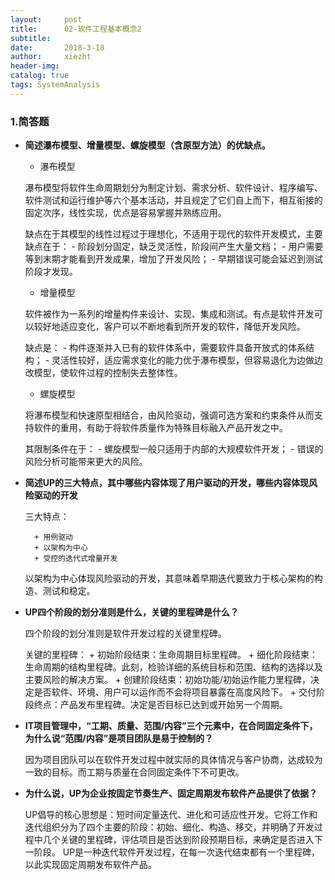```yaml
---
layout:     post
title:      02-软件工程基本概念2
subtitle:   
date:       2018-3-18
author:     xiezht
header-img: 
catalog: true
tags: SystemAnalysis
---
```


### 1.简答题

* **简述瀑布模型、增量模型、螺旋模型（含原型方法）的优缺点。**

    + 瀑布模型
    
    瀑布模型将软件生命周期划分为制定计划、需求分析、软件设计、程序编写、软件测试和运行维护等六个基本活动，并且规定了它们自上而下，相互衔接的固定次序，线性实现，优点是容易掌握并熟练应用。

    缺点在于其模型的线性过程过于理想化，不适用于现代的软件开发模式，主要缺点在于：
        -  阶段划分固定，缺乏灵活性，阶段间产生大量文档；
        - 用户需要等到末期才能看到开发成果，增加了开发风险；
        - 早期错误可能会延迟到测试阶段才发现。
    
    + 增量模型
    
    软件被作为一系列的增量构件来设计、实现、集成和测试。有点是软件开发可以较好地适应变化，客户可以不断地看到所开发的软件，降低开发风险。

    缺点是：
        - 构件逐渐并入已有的软件体系中，需要软件具备开放式的体系结构；
        - 灵活性较好，适应需求变化的能力优于瀑布模型，但容易退化为边做边改模型，使软件过程的控制失去整体性。

    + 螺旋模型
    
    将瀑布模型和快速原型相结合，由风险驱动，强调可选方案和约束条件从而支持软件的重用，有助于将软件质量作为特殊目标融入产品开发之中。

    其限制条件在于：
        - 螺旋模型一般只适用于内部的大规模软件开发；
        - 错误的风险分析可能带来更大的风险。
   
* **简述UP的三大特点，其中哪些内容体现了用户驱动的开发，哪些内容体现风险驱动的开发**

    三大特点：
    
        + 用例驱动
        + 以架构为中心
        + 受控的迭代式增量开发

    以架构为中心体现风险驱动的开发，其意味着早期迭代要致力于核心架构的构造、测试和稳定。
    

* **UP四个阶段的划分准则是什么，关键的里程碑是什么？**

    四个阶段的划分准则是软件开发过程的关键里程碑。

    关键的里程碑：
        + 初始阶段结束：生命周期目标里程碑。
        + 细化阶段结束：生命周期的结构里程碑。此刻，检验详细的系统目标和范围、结构的选择以及主要风险的解决方案。 
        + 创建阶段结束：初始功能/初始运作能力里程碑，决定是否软件、环境、用户可以运作而不会将项目暴露在高度风险下。
        + 交付阶段终点：产品发布里程碑。决定是否目标已达到或开始另一个周期。


* **IT项目管理中，“工期、质量、范围/内容”三个元素中，在合同固定条件下，为什么说“范围/内容”是项目团队是易于控制的？**

    因为项目团队可以在软件开发过程中就实际的具体情况与客户协商，达成较为一致的目标。而工期与质量在合同固定条件下不可更改。


* **为什么说，UP为企业按固定节奏生产、固定周期发布软件产品提供了依据？**

    UP倡导的核心思想是：短时间定量迭代、进化和可适应性开发。它将工作和迭代组织分为了四个主要的阶段：初始、细化、构造、移交，并明确了开发过程中几个关键的里程碑，评估项目是否达到阶段预期目标，来确定是否进入下一阶段。
    UP是一种迭代软件开发过程，在每一次迭代结束都有一个里程碑，以此实现固定周期发布软件产品。

    





